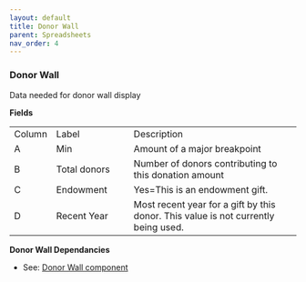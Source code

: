 ```yaml
---
layout: default
title: Donor Wall
parent: Spreadsheets
nav_order: 4
---
```


### Donor Wall

Data needed for donor wall display

**Fields**

<table class="ws-table-all notranslate"> 
  <tbody>
    <tr class="tableTop">
		<td style="width:20px">Column</td>
		<td style="width:120px">Label</td>
		<td>Description</td>
    </tr>
    <tr>
		<td>A</td>
		<td>Min</td>
		<td>Amount of a major breakpoint</td>
	</tr>
	<tr>
		<td>B</td>
		<td>Total donors</td>
		<td>Number of donors contributing to this donation amount</td>
	</tr>
	<tr>
		<td>C</td>
		<td>Endowment</td>
		<td>Yes=This is an endowment gift.</td>
	</tr>
	<tr>
		<td>D</td>
		<td>Recent Year</td>
		<td>Most recent year for a gift by this donor.  This value is 
		not currently being used.</td>
    </tr>
  </tbody>
</table>

**Donor Wall Dependancies**
- See: [Donor Wall component]({{site.mybase}}/components/donorwall.html)
